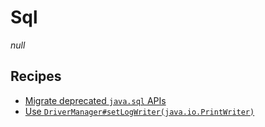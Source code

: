 # Sql

_null_

## Recipes

* [Migrate deprecated `java.sql` APIs](javasqlapis.md)
* [Use `DriverManager#setLogWriter(java.io.PrintWriter)`](migratedrivermanagersetlogstream.md)

